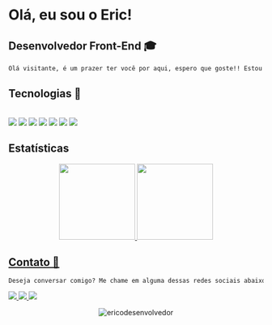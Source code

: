 # Olá, eu sou o Eric!
## Desenvolvedor Front-End 🎓

```html
Olá visitante, é um prazer ter você por aqui, espero que goste!! Estou estudando Front-End 🐈‍.
```

## Tecnologias 🔧

<div style="display: inline_block"><br>
  <img src="https://img.shields.io/badge/html5-%23E34F26.svg?style=for-the-badge&logo=html5&logoColor=white" />
  <img src="https://img.shields.io/badge/css3-%231572B6.svg?style=for-the-badge&logo=css3&logoColor=white" />
  <img src="https://img.shields.io/badge/javascript-%23323330.svg?style=for-the-badge&logo=javascript&logoColor=%23F7DF1E" />
  <img src="https://img.shields.io/badge/bootstrap-%23563D7C.svg?style=for-the-badge&logo=bootstrap&logoColor=white" />
  <img src="https://img.shields.io/badge/react-%2320232a.svg?style=for-the-badge&logo=react&logoColor=%2361DAFB" />
  <img src="https://img.shields.io/badge/git-%23F05033.svg?style=for-the-badge&logo=git&logoColor=white" />
  <img src="https://img.shields.io/badge/github-%23121011.svg?style=for-the-badge&logo=github&logoColor=white">
</div> 

## Estatísticas

<div align="center">
  <a href="https://github.com/Ericodesenvolvedor">
  <img height="150em" src="https://github-readme-stats.vercel.app/api?username=Ericodesenvolvedor&show_icons=true&theme=omni&include_all_commits=true&count_private=true"/>
  <img height="150em" src="https://github-readme-stats.vercel.app/api/top-langs/?username=Ericodesenvolvedor&layout=compact&langs_count=7&theme=omni"/>
</div>
  
## Contato 💌

```html
Deseja conversar comigo? Me chame em alguma dessas redes sociais abaixo:
```
  
<div>
  <a href="https://www.linkedin.com/in/eric-de-oliveira-pereira-a925781b5/" target="_blank">
    <img src="https://img.shields.io/badge/linkedin-%230077B5.svg?style=for-the-badge&logo=linkedin&logoColor=white">
  </a>
  <a href="mailto:ericvenezapereira@gmail.com" target="_blank">
    <img src="https://img.shields.io/badge/Gmail-D14836?style=for-the-badge&logo=gmail&logoColor=white">
  </a>

  <a href="https://www.facebook.com/yuuki.souma.56/" target="_blank">
    <img src="https://img.shields.io/badge/Facebook-%231877F2.svg?style=for-the-badge&logo=Facebook&logoColor=white">
  </a>
</div>

<p align="center"> <img src="https://komarev.com/ghpvc/?username=ericodesenvolvedor&label=Profile%20views&color=0e75b6&style=flat" alt="ericodesenvolvedor" /> </p>

